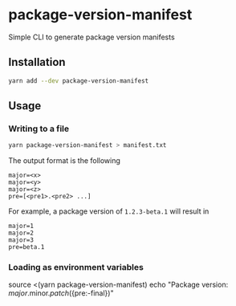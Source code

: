 # package-version-manifest

Simple CLI to generate package version manifests

## Installation

```sh
yarn add --dev package-version-manifest
```

## Usage

### Writing to a file

```sh
yarn package-version-manifest > manifest.txt
```

The output format is the following

```
major=<x>
major=<y>
major=<z>
pre=[<pre1>.<pre2> ...]
```

For example, a package version of `1.2.3-beta.1` will result in

```
major=1
major=2
major=3
pre=beta.1
```

### Loading as environment variables

source <(yarn package-version-manifest)
echo "Package version: $major.$minor.$patch (${pre:-final})"
